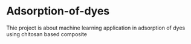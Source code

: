# Adsorption-of-dyes
Thie project is about machine learning application in adsorption of dyes using chitosan based composite

